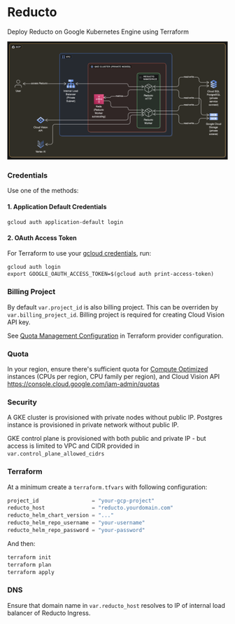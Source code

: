 # Reducto

Deploy Reducto on Google Kubernetes Engine using Terraform

![Reducto on-prem Architecture for GCP](./reducto-architecture-on-gcp.png)


### Credentials 

Use one of the methods:

#### 1. Application Default Credentials

```
gcloud auth application-default login
```

#### 2. OAuth Access Token

For Terraform to use your [gcloud credentials](https://registry.terraform.io/providers/hashicorp/google/latest/docs/guides/provider_reference#access_token-1), run:

```
gcloud auth login
export GOOGLE_OAUTH_ACCESS_TOKEN=$(gcloud auth print-access-token)
```

### Billing Project

By default `var.project_id` is also billing project. This can be overriden by `var.billing_project_id`. Billing project is required for creating Cloud Vision API key.

See [Quota Management Configuration](https://registry.terraform.io/providers/hashicorp/google/latest/docs/guides/provider_reference#quota-management-configuration) in Terraform provider configuration.

### Quota

In your region, ensure there's sufficient quota for [Compute Optimized](https://cloud.google.com/compute/docs/compute-optimized-machines) instances (CPUs per region, CPU family per region), and Cloud Vision API https://console.cloud.google.com/iam-admin/quotas


### Security

A GKE cluster is provisioned with private nodes without public IP. Postgres instance is provisioned in private network without public IP.

GKE control plane is provisioned with both public and private IP - but access is limited to VPC and CIDR provided in `var.control_plane_allowed_cidrs`

### Terraform 

At a minimum create a `terraform.tfvars` with following configuration:

```terraform
project_id                 = "your-gcp-project"
reducto_host               = "reducto.yourdomain.com"
reducto_helm_chart_version = "..."
reducto_helm_repo_username = "your-username"
reducto_helm_repo_password = "your-password"
```

And then:

```sh
terraform init
terraform plan
terraform apply
```

### DNS 

Ensure that domain name in `var.reducto_host` resolves to IP of internal load balancer of Reducto Ingress.